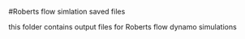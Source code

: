 #Roberts flow simlation saved files

this folder contains output files for Roberts flow dynamo simulations
